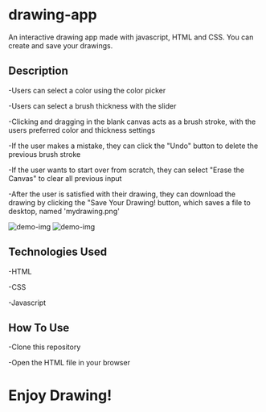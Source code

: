 # drawing-app
An interactive drawing app made with javascript, HTML and CSS. You can create and save your drawings.

## Description
-Users can select a color using the color picker

-Users can select a brush thickness with the slider

-Clicking and dragging in the blank canvas acts as a brush stroke, with the users preferred color and thickness settings

-If the user makes a mistake, they can click the "Undo" button to delete the previous brush stroke

-If the user wants to start over from scratch, they can select "Erase the Canvas" to clear all previous input

-After the user is satisfied with their drawing, they can download the drawing by clicking the "Save Your Drawing! button, which saves a file to desktop, named 'mydrawing.png'

![demo-img](images/demo1.png)
![demo-img](images/demo2.png)

## Technologies Used
-HTML

-CSS

-Javascript

## How To Use

-Clone this repository

-Open the HTML file in your browser

# Enjoy Drawing!

